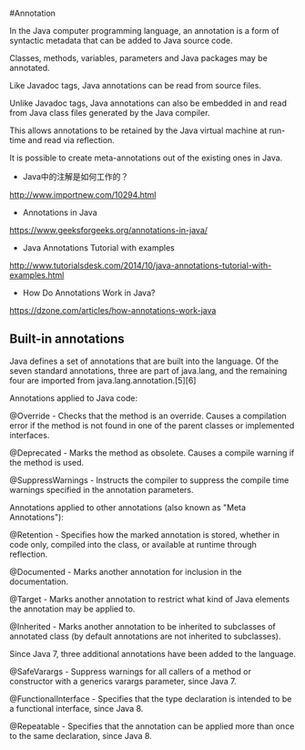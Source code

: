#Annotation

In the Java computer programming language, an annotation is a form of syntactic metadata that can be added to Java source code.

Classes, methods, variables, parameters and Java packages may be annotated. 

Like Javadoc tags, Java annotations can be read from source files. 

Unlike Javadoc tags, Java annotations can also be embedded in and read from Java class files generated by the Java compiler. 

This allows annotations to be retained by the Java virtual machine at run-time and read via reflection.

It is possible to create meta-annotations out of the existing ones in Java.


 - Java中的注解是如何工作的？

http://www.importnew.com/10294.html

 - Annotations in Java

https://www.geeksforgeeks.org/annotations-in-java/

 - Java Annotations Tutorial with examples
 
http://www.tutorialsdesk.com/2014/10/java-annotations-tutorial-with-examples.html

- How Do Annotations Work in Java?
 
https://dzone.com/articles/how-annotations-work-java




## Built-in annotations
Java defines a set of annotations that are built into the language. Of the seven standard annotations, three are part of java.lang, and the remaining four are imported from java.lang.annotation.[5][6]

Annotations applied to Java code:

@Override - Checks that the method is an override. Causes a compilation error if the method is not found in one of the parent classes or implemented interfaces.

@Deprecated - Marks the method as obsolete. Causes a compile warning if the method is used.

@SuppressWarnings - Instructs the compiler to suppress the compile time warnings specified in the annotation parameters.

Annotations applied to other annotations (also known as "Meta Annotations"):

@Retention - Specifies how the marked annotation is stored, whether in code only, compiled into the class, or available at runtime through reflection.

@Documented - Marks another annotation for inclusion in the documentation.

@Target - Marks another annotation to restrict what kind of Java elements the annotation may be applied to.

@Inherited - Marks another annotation to be inherited to subclasses of annotated class (by default annotations are not inherited to subclasses).

Since Java 7, three additional annotations have been added to the language.

@SafeVarargs - Suppress warnings for all callers of a method or constructor with a generics varargs parameter, since Java 7.

@FunctionalInterface - Specifies that the type declaration is intended to be a functional interface, since Java 8.

@Repeatable - Specifies that the annotation can be applied more than once to the same declaration, since Java 8.
 

